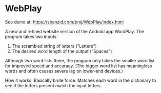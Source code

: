 # WebPlay

See demo at: https://shanzid.com/proj/WebPlay/index.html

A new and refined website version of the Android app WordPlay.
The program takes two inputs:
1) The scrambled string of letters ("Letters")
2) The desired word length of the output ("Spaces")

Although two word lists there, the program only takes the smaller word list for improved speed and accuracy.
(The bigger word list has meaningless words and often causes severe lag on lower-end devices.)

How it works:
Basically brute force. Matches each word in the dictionary to see if the letters present match the input letters.
